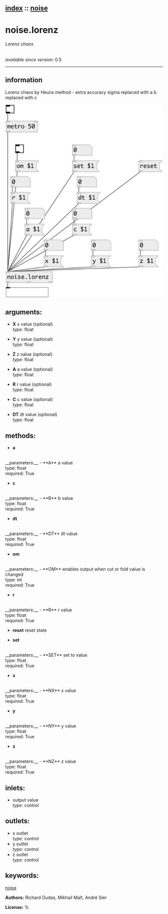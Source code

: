 [index](index.html) :: [noise](category_noise.html)
---

# noise.lorenz

###### Lorenz chaos

*available since version:* 0.5

---


## information
Lorenz chaos by Heuns method - extra accuracy sigma replaced with a b replaced with c


[![example](../examples/img/noise.lorenz.jpg)](../examples/pd/noise.lorenz.pd)



## arguments:

* **X**
x value (optional)<br>
_type:_ float<br>

* **Y**
y value (optional)<br>
_type:_ float<br>

* **Z**
z value (optional)<br>
_type:_ float<br>

* **A**
a value (optional)<br>
_type:_ float<br>

* **R**
r value (optional)<br>
_type:_ float<br>

* **C**
c value (optional)<br>
_type:_ float<br>

* **DT**
dt value (optional)<br>
_type:_ float<br>



## methods:

* **a**
<br>
  __parameters:__
  - **A** a value<br>
    type: float <br>
    required: True <br>

* **c**
<br>
  __parameters:__
  - **B** b value<br>
    type: float <br>
    required: True <br>

* **dt**
<br>
  __parameters:__
  - **DT** dt value<br>
    type: float <br>
    required: True <br>

* **om**
<br>
  __parameters:__
  - **OM** enables output when cut or fold value is changed<br>
    type: int <br>
    required: True <br>

* **r**
<br>
  __parameters:__
  - **R** r value<br>
    type: float <br>
    required: True <br>

* **reset**
reset state<br>

* **set**
<br>
  __parameters:__
  - **SET** set to value<br>
    type: float <br>
    required: True <br>

* **x**
<br>
  __parameters:__
  - **NX** x value<br>
    type: float <br>
    required: True <br>

* **y**
<br>
  __parameters:__
  - **NY** y value<br>
    type: float <br>
    required: True <br>

* **z**
<br>
  __parameters:__
  - **NZ** z value<br>
    type: float <br>
    required: True <br>






## inlets:

* output value<br>
_type:_ control



## outlets:

* x outlet<br>
_type:_ control
* y outlet<br>
_type:_ control
* z outlet<br>
_type:_ control



## keywords:

[noise](keywords/noise.html)






**Authors:** Richard Dudas, Mikhail Malt, André Sier




**License:** %





